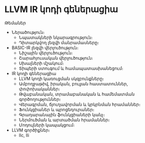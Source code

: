 # LLVM IR կոդի գեներացիա

Թեմաներ

- Ներածություն։ 
  - Նպատակների նկարագրություն։ 
  - Դիտարկվող լեզվի մանրամասները։
- BASIC-IR լեզվի վերլուծություն։
  - Նիշային վերլուծություն։
  - Շարահյուսական վերլուծություն։
  - Սխալների մշակում։
  - Տիպերի ստուգում և համապատասխանեցում։
- IR կոդի գեներացիա
  - LLVM կոդի կառուցման սկզբունքները։
  - Ամբողջաթիվ, իրական, բուլյան հաստատուններ, փոփոխականներ։
  - Թվաբանական, տրամաբանական և համեմատման գործողություններ։
  - Վերագրման, ճյուղավորման և կրկրնման հրամաններ։
  - Ֆունկցիաներ և պրոցեդուրաներ։
  - Գրադարանային ֆունկցիաների կանչ։
  - Ներմուծման և արտածման հրամաններ։
  - Մոդուլների կապակցում։
- LLVM գործիքներ։
  - llc, lli


